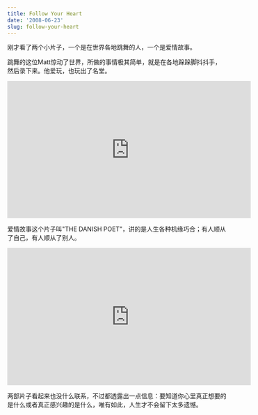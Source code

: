 ```yaml
---
title: Follow Your Heart
date: '2008-06-23'
slug: follow-your-heart
---
```


刚才看了两个小片子，一个是在世界各地跳舞的人，一个是爱情故事。

跳舞的这位Matt惊动了世界，所做的事情极其简单，就是在各地跺跺脚抖抖手，然后录下来。他爱玩，也玩出了名堂。

<iframe width="560" height="315" src="https://www.youtube.com/embed/zlfKdbWwruY?rel=0" frameborder="0" allowfullscreen></iframe>

爱情故事这个片子叫"THE DANISH POET"，讲的是人生各种机缘巧合；有人顺从了自己，有人顺从了别人。

<iframe width="560" height="315" src="https://www.youtube.com/embed/2lXcufpx2Nk" frameborder="0" allowfullscreen></iframe>

两部片子看起来也没什么联系，不过都透露出一点信息：要知道你心里真正想要的是什么或者真正感兴趣的是什么，唯有如此，人生才不会留下太多遗憾。
